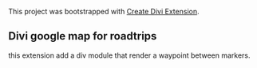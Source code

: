 This project was bootstrapped with [Create Divi Extension](https://github.com/elegantthemes/create-divi-extension).

## Divi google map for roadtrips

this extension add a div module that render a waypoint between markers.
